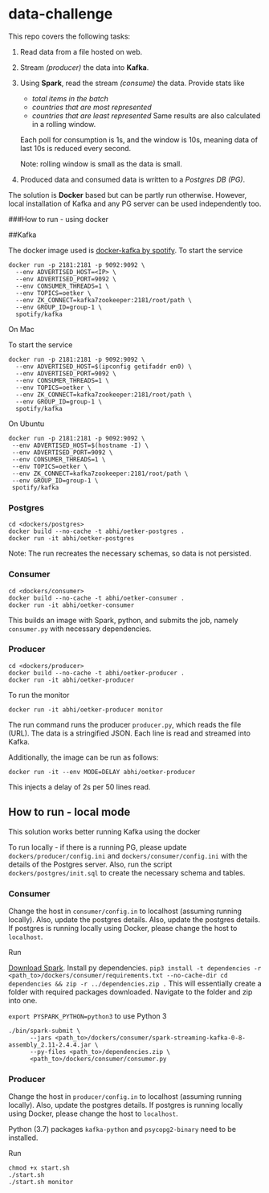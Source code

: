 # data-challenge

This repo covers the following tasks:

1. Read data from a file hosted on web. 
2. Stream *(producer)* the data into **Kafka**.
3. Using **Spark**, read the stream *(consume)* the data.
   Provide stats like 
   - *total items in the batch*
   - *countries that are most represented*
   - *countries that are least represented*
   Same results are also calculated in a rolling window.
   
   Each poll for consumption is 1s, and the window is 10s, meaning 
   data of last 10s is reduced every second. 
   
   Note: rolling window is small as the data is small.
   
 4. Produced data and consumed data is written to a *Postgres DB (PG)*.
   
 The solution is **Docker** based but can be partly run otherwise. 
 However, local installation of Kafka and any PG server can be used independently too.
 
 
###How to run - using docker
 
##Kafka
 
The docker image used is [docker-kafka by spotify](https://github.com/spotify/docker-kafka). 
To start the service
```buildoutcfg
docker run -p 2181:2181 -p 9092:9092 \
  --env ADVERTISED_HOST=<IP> \
  --env ADVERTISED_PORT=9092 \
  --env CONSUMER_THREADS=1 \
  --env TOPICS=oetker \
  --env ZK_CONNECT=kafka7zookeeper:2181/root/path \
  --env GROUP_ID=group-1 \
  spotify/kafka
```
 
On Mac

To start the service
```buildoutcfg
docker run -p 2181:2181 -p 9092:9092 \
  --env ADVERTISED_HOST=$(ipconfig getifaddr en0) \
  --env ADVERTISED_PORT=9092 \
  --env CONSUMER_THREADS=1 \
  --env TOPICS=oetker \
  --env ZK_CONNECT=kafka7zookeeper:2181/root/path \
  --env GROUP_ID=group-1 \
  spotify/kafka
```
   
 On Ubuntu
 ```buildoutcfg
docker run -p 2181:2181 -p 9092:9092 \
  --env ADVERTISED_HOST=$(hostname -I) \
  --env ADVERTISED_PORT=9092 \
  --env CONSUMER_THREADS=1 \
  --env TOPICS=oetker \
  --env ZK_CONNECT=kafka7zookeeper:2181/root/path \
  --env GROUP_ID=group-1 \
  spotify/kafka
```

### Postgres

```buildoutcfg
cd <dockers/postgres>
docker build --no-cache -t abhi/oetker-postgres .
docker run -it abhi/oetker-postgres
```
Note: The run recreates the necessary schemas, so data is not persisted.

### Consumer

```buildoutcfg
cd <dockers/consumer>
docker build --no-cache -t abhi/oetker-consumer .
docker run -it abhi/oetker-consumer
```
This builds an image with Spark, python, and submits the job,  namely `consumer.py` with necessary 
dependencies. 

### Producer

```buildoutcfg
cd <dockers/producer>
docker build --no-cache -t abhi/oetker-producer .
docker run -it abhi/oetker-producer
```

To run the monitor
```buildoutcfg
docker run -it abhi/oetker-producer monitor
```

The run command runs the producer `producer.py`, 
which reads the file (URL). The data is a stringified JSON.
Each line is read and streamed into Kafka. 
 
Additionally, the image can be run as follows:

`docker run -it --env MODE=DELAY abhi/oetker-producer`

This injects a delay of 2s per 50 lines read.

## How to run - local mode

This solution works better running Kafka using the docker

To run locally - if there is a running PG, please update `dockers/producer/config.ini`
and `dockers/consumer/config.ini` with the details of the Postgres server. Also, run the script `dockers/postgres/init.sql` to create the necessary schema and tables.

### Consumer

Change the host in `consumer/config.in` to localhost (assuming running locally). Also, update the postgres details.
Also, update the postgres details. If postgres is running locally using Docker, please
change the host to `localhost`.

Run

[Download Spark](https://www.apache.org/dyn/closer.lua/spark/spark-2.4.4/spark-2.4.4-bin-hadoop2.7.tgz). Install py dependencies.
`
pip3 install -t dependencies -r <path_to>/dockers/consumer/requirements.txt --no-cache-dir
cd dependencies && zip -r ../dependencies.zip .
`
This will essentially create a folder with required packages downloaded. Navigate to the folder and zip into one.

`export PYSPARK_PYTHON=python3` to use Python 3

```buildoutcfg
./bin/spark-submit \
      --jars <path_to>/dockers/consumer/spark-streaming-kafka-0-8-assembly_2.11-2.4.4.jar \
      --py-files <path_to>/dependencies.zip \
      <path_to>/dockers/consumer/consumer.py
```

### Producer

Change the host in `producer/config.in` to localhost (assuming running locally). 
Also, update the postgres details. If postgres is running locally using Docker, please
change the host to `localhost`. 

Python (3.7) packages `kafka-python` and `psycopg2-binary` need to be installed.

Run
```buildoutcfg
chmod +x start.sh
./start.sh 
./start.sh monitor 
```

